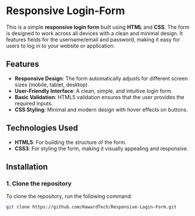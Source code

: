 # Responsive Login-Form


This is a simple **responsive login form** built using **HTML** and **CSS**. The form is designed to work across all devices with a clean and minimal design. It features fields for the username/email and password, making it easy for users to log in to your website or application.

## Features
- **Responsive Design**: The form automatically adjusts for different screen sizes (mobile, tablet, desktop).
- **User-Friendly Interface**: A clean, simple, and intuitive login form.
- **Basic Validation**: HTML5 validation ensures that the user provides the required inputs.
- **CSS Styling**: Minimal and modern design with hover effects on buttons.

## Technologies Used
- **HTML5**: For building the structure of the form.
- **CSS3**: For styling the form, making it visually appealing and responsive.

## Installation

### 1. Clone the repository
To clone the repository, run the following command:
```bash
git clone https://github.com/HawardTech/Responsive-Login-Form.git
